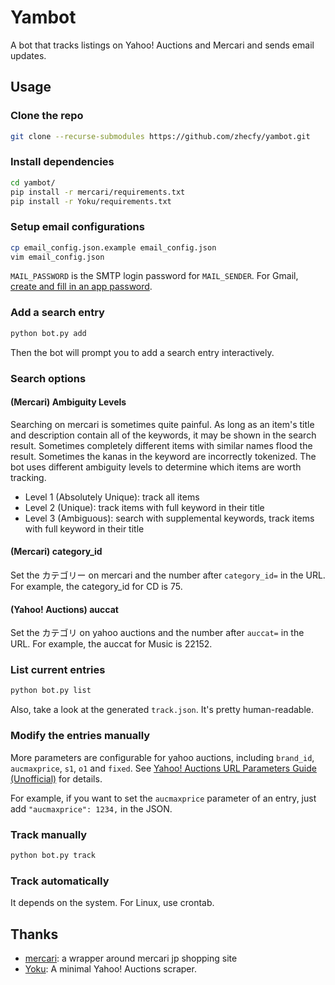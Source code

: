 # Yambot

A bot that tracks listings on Yahoo! Auctions and Mercari and sends email updates.

## Usage

### Clone the repo
```bash
git clone --recurse-submodules https://github.com/zhecfy/yambot.git
```

### Install dependencies
```bash
cd yambot/
pip install -r mercari/requirements.txt
pip install -r Yoku/requirements.txt
```

### Setup email configurations
```bash
cp email_config.json.example email_config.json
vim email_config.json
```
`MAIL_PASSWORD` is the SMTP login password for `MAIL_SENDER`.
For Gmail, [create and fill in an app password](https://support.google.com/mail/answer/185833).

### Add a search entry
```bash
python bot.py add
```

Then the bot will prompt you to add a search entry interactively.

### Search options

#### (Mercari) Ambiguity Levels

Searching on mercari is sometimes quite painful. As long as an item's title and description contain all of the keywords, it may be shown in the search result. Sometimes completely different items with similar names flood the result. Sometimes the kanas in the keyword are incorrectly tokenized. The bot uses different ambiguity levels to determine which items are worth tracking.

- Level 1 (Absolutely Unique): track all items
- Level 2 (Unique): track items with full keyword in their title
- Level 3 (Ambiguous): search with supplemental keywords, track items with full keyword in their title

#### (Mercari) category_id

Set the カテゴリー on mercari and the number after `category_id=` in the URL. For example, the category_id for CD is 75.

#### (Yahoo! Auctions) auccat

Set the カテゴリ on yahoo auctions and the number after `auccat=` in the URL. For example, the auccat for Music is 22152.

### List current entries
```bash
python bot.py list
```

Also, take a look at the generated `track.json`. It's pretty human-readable.

### Modify the entries manually

More parameters are configurable for yahoo auctions, including `brand_id`, `aucmaxprice`, `s1`, `o1` and `fixed`. See [Yahoo! Auctions URL Parameters Guide (Unofficial)](Yoku/parameters.md) for details.

For example, if you want to set the `aucmaxprice` parameter of an entry, just add `"aucmaxprice": 1234,` in the JSON.

### Track manually
```bash
python bot.py track
```

### Track automatically

It depends on the system. For Linux, use crontab.

## Thanks

- [mercari](https://github.com/marvinody/mercari): a wrapper around mercari jp shopping site
- [Yoku](https://github.com/kokseen1/Yoku): A minimal Yahoo! Auctions scraper.
